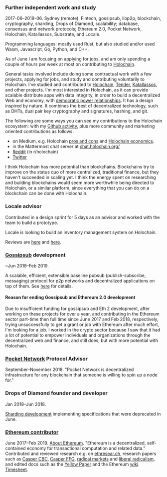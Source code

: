 ### Further independent work and study
2017-06–2019-06. Sydney (remote). Fintech, gossipsub, libp2p, blockchain, cryptography, sharding, Drops of Diamond, scalability; database, consensus and network protocols; Ethereum 2.0, Pocket Network, Holochain, Katallassos, Substrate, and Locale.

Programming languages: mostly used Rust, but also studied and/or used Wasm, Javascript, Go, Python, and C++.

As of June I am focusing on applying for jobs, and am only spending a couple of hours per week at most on contributing to [Holochain](https://holochain.org/). 

General tasks involved include doing some contractual work with a few projects, applying for jobs, and study and contributing voluntarily to Holochain. I've studied and contributed to [Holochain](https://holochain.org/), [Tender](https://www.tender.buzz/), [Katallassos](https://katallassos.com/), and other projects. I'm most interested in Holochain, as it can provide scalable distribute apps with data integrity, in order to build a decentralized Web and economy, with [democratic power relationships](https://blog.p2pfoundation.net/holochain-the-perfect-framework-for-decentralised-cooperation-at-scale/2018/06/26?cn-reloaded=1&cn-reloaded=1). It has a design inspired by nature. It combines the best of decentralized technology, such as DHTs, dual pair key cryptography and signatures, hashing, and git.

The following are some ways you can see my contributions to the Holochain ecosystem: with my [Github activity](https://github.com/jamesray1), plus more community and marketing oriented contributions as follows:
- on Medium, e.g. Holochain [pros and cons](https://medium.com/@james.ray/holochain-pros-and-cons-569973763a38?source=---------3------------------) and [Holochain economics](https://medium.com/@james.ray/holochain-economics-671ef4a66974).
- in the Mattermost chat server at [chat.holochain.org/](https://chat.holochain.org/)
- [Reddit](https://www.reddit.com/user/jamescray1/) (in r/holochain)
- [Twitter](https://twitter.com/JamesChrRay)

I think Holochain has more potential than blockchains. Blockchains try to improve on the status quo of more centralized, traditional finance, but they haven't succeeded in scaling yet. I think the energy spent on researching and building blockchains would seem more worthwhile being directed to Holochain, or a similar platform, since everything that you can do on a blockchain can be done with Holochain.

### Locale advisor

Contributed in a design sprint for 5 days as an advisor and worked with the team to build a prototype.

Locale is looking to build an inventory management system on Holochain.

Reviews are [here](https://www.linkedin.com/feed/update/urn:li:activity:6546460680185356288/) and [here](https://www.linkedin.com/in/jameschristopherray/).

### <a href="https://github.com/libp2p/rust-libp2p/pull/767">Gossipsub</a> development

~Jun 2018–Feb 2019.

A scalable, efficient, extensible baseline pubsub (publish-subscribe, messaging) protocol for p2p networks and decentralized applications on top of them. See <a href="https://github.com/libp2p/rust-libp2p/pull/767">here</a> for details. <!--<a href="https://docs.google.com/spreadsheets/d/1Fv8XqLkMjdBkGPkVWfJulJU-5Qv6TSUR4oD5uKSEHW0/edit#gid=58883616">Timesheet (includes Drops of Diamond)</a>.-->

#### Reason for ending Gossipsub and Ethereum 2.0 development

Due to insufficient funding for gossipsub and Eth 2 development, after working on these projects for over a year, and contributing in the Ethereum sector part-time then full time since June 2017 and Feb 2018, respectively, trying unsuccessfully to get a grant or job with Ethereum after much effort, I'm looking for a job. I worked in the crypto sector because I saw that it had a lot of potential to empower individuals and organizations through the decentralized web and finance, and still does, but with more potential with Holochain.

### <a href="http://pokt.network" target="_blank" rel="noopener noreferrer">Pocket Network</a> Protocol Advisor

September–November 2018. "Pocket Network is decentralized infrastructure for any blockchain that someone is willing to spin up a node for."

### Drops of Diamond founder and developer

Jan 2018–Jun 2018.

[Sharding development](https://github.com/Drops-of-Diamond/Diamond-drops) implementing specifications that were deprecated in June.

### <a href="https://github.com/jamesray1/work-log" target="_blank" rel="noopener noreferrer">Ethereum contributor</a>

June 2017–Feb 2019. <a href="https://github.com/ethereum/wiki/wiki/Ethereum-introduction" target="_blank" rel="noopener noreferrer">About Ethereum</a>. "Ethereum is a decentralized, self-contained economy for transactional computation and related data." Contributed and reviewed research e.g. on <a href="https://ethresear.ch/u/jamesray1/activity">ethresear.ch</a>, research papers such as <a href="https://github.com/ethereum/research/blob/master/papers/cbc-consensus/AbstractCBC.pdf">Casper CBC</a>, <a href="https://arxiv.org/pdf/1710.09437.pdf">Casper FFG</a>, <a href="http://radicalmarkets.com/">radical markets</a> and <a href="https://papers.ssrn.com/sol3/papers.cfm?abstract_id=3243656">liberal radicalism</a>, and edited docs such as the <a href="https://github.com/ethereum/yellowpaper">Yellow Paper</a> and the Ethereum <a href="https://github.com/ethereum/wiki/wiki">wiki</a>. <a href="https://tinyurl.com/Ethtimesht">Timesheet</a>.

